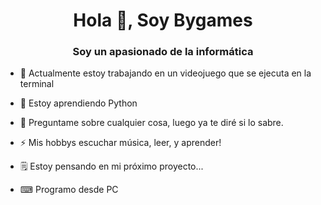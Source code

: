 <h1 align = "center"> Hola 👋, Soy Bygames </h1>
<h3 align = "center"> Soy un apasionado de la informática </h3>

- 🔭 Actualmente estoy trabajando en un videojuego que se ejecuta en la terminal

- 🌱 Estoy aprendiendo Python

- 💬 Preguntame sobre cualquier cosa, luego ya te diré si lo sabre.

- ⚡ Mis hobbys escuchar música, leer, y aprender!

- 🗒 Estoy pensando en mi próximo proyecto...

- ⌨ Programo desde PC
